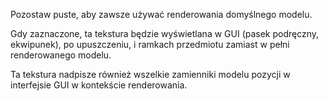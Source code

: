 Pozostaw puste, aby zawsze używać renderowania domyślnego modelu.

Gdy zaznaczone, ta tekstura będzie wyświetlana w GUI (pasek podręczny, ekwipunek), po upuszczeniu,
i ramkach przedmiotu zamiast w pełni renderowanego modelu.

Ta tekstura nadpisze również wszelkie zamienniki modelu pozycji w interfejsie GUI
w kontekście renderowania.